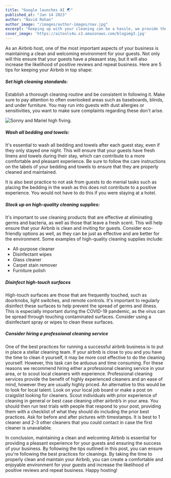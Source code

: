 ```yaml
---
title: "Google launches AI 🌏"
published_at: "Jan 14 2023"
author: "Navid Rohan"
author_image: "/images/author-images/nav.jpg"
excerpt: "Keeping up with your cleaning can be a hassle, we provide the best practices for dealing with your turnovers."
cover_image: 'https://aitools4u.s3.amazonaws.com/blogimg3.jpg'
---
```


As an Airbnb host, one of the most important aspects of your business is maintaining a clean and welcoming environment for your guests. Not only will this ensure that your guests have a pleasant stay, but it will also increase the likelihood of positive reviews and repeat business. Here are 5 tips for keeping your Airbnb in top shape:

##### Set high cleaning standards:

Establish a thorough cleaning routine and be consistent in following it. Make sure to pay attention to often overlooked areas such as baseboards, blinds, and under furniture. You may run into guests with dust allergies or sensitivities, you want to make sure complaints regarding these don't arise.

![Sonny and Mariel high fiving.](https://content.codecademy.com/courses/learn-cpp/community-challenge/highfive.gif)

##### Wash all bedding and towels:

It's essential to wash all bedding and towels after each guest stay, even if they only stayed one night. This will ensure that your guests have fresh linens and towels during their stay, which can contribute to a more comfortable and pleasant experience. Be sure to follow the care instructions on the labels of your bedding and towels to ensure that they are properly cleaned and maintained.

It is also best practice to not ask from guests to do menial tasks such as placing the bedding in the wash as this does not contribute to a positive experience. You would not have to do this if you were staying at a hotel.

##### Stock up on high-quality cleaning supplies:

It's important to use cleaning products that are effective at eliminating germs and bacteria, as well as those that leave a fresh scent. This will help ensure that your Airbnb is clean and inviting for guests. Consider eco-friendly options as well, as they can be just as effective and are better for the environment. Some examples of high-quality cleaning supplies include:

- All-purpose cleaner
- Disinfectant wipes
- Glass cleaner
- Carpet stain remover
- Furniture polish

##### Disinfect high-touch surfaces

High-touch surfaces are those that are frequently touched, such as doorknobs, light switches, and remote controls. It's important to regularly disinfect these surfaces to help prevent the spread of germs and illness. This is especially important during the COVID-19 pandemic, as the virus can be spread through touching contaminated surfaces. Consider using a disinfectant spray or wipes to clean these surfaces.

##### Consider hiring a professional cleaning service

One of the best practices for running a successful airbnb business is to put in place a stellar cleaning team. If your airbnb is close to you and you have the time to clean it yourself, it may be more cost effective to do the cleaning yourself. However, this task can be arduous and time consuming. For these reasons we recommend hiring either a professional cleaning service in your area, or to scout local cleaners with experience. Professional cleaning services provide the benefit of highly experienced cleaners and an ease of mind, however they are usually highly priced.
An alternative to this would be to look for local talent. Look on your local job board or make a post on craigslist looking for cleaners. Scout individuals with prior experience of cleaning in general or best case cleaning other airbnb’s in your area. You should then run test trials with people that respond to your post, providing them with a checklist of what they should do including the prior best practices. Ask for before and after pictures with timestamps. It is best to 1 cleaner and 2-3 other cleaners that you could contact in case the first cleaner is unavailable.

In conclusion, maintaining a clean and welcoming Airbnb is essential for providing a pleasant experience for your guests and ensuring the success of your business. By following the tips outlined in this post, you can ensure you're following the best practices for cleanings. By taking the time to properly clean and maintain your Airbnb, you can create a comfortable and enjoyable environment for your guests and increase the likelihood of positive reviews and repeat business. Happy hosting!

